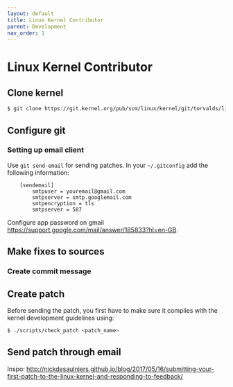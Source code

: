 ```yaml
---
layout: default
title: Linux Kernel Contributor
parent: Development
nav_order: 1
---
```


# Linux Kernel Contributor

## Clone kernel 

```bash
$ git clone https://git.kernel.org/pub/scm/linux/kernel/git/torvalds/linux.git
```

## Configure git

### Setting up email client

Use ```git send-email``` for sending patches. In your ```~/.gitconfig``` add the
following information:

```
    [sendemail]
        smtpuser = youremail@gmail.com
        smtpserver = smtp.googlemail.com
        smtpencryption = tls
        smtpserver = 587
```

Configure app password on gmail https://support.google.com/mail/answer/185833?hl=en-GB.

## Make fixes to sources

### Create commit message

## Create patch

Before sending the patch, you first have to make sure it complies
with the kernel development guidelines using:

```bash
$ ./scripts/check_patch <patch_name>
```

## Send patch through email

Inspo: http://nickdesaulniers.github.io/blog/2017/05/16/submitting-your-first-patch-to-the-linux-kernel-and-responding-to-feedback/
